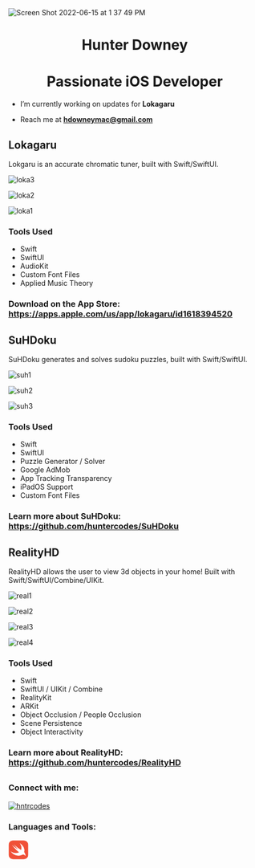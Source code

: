 <img width="593" alt="Screen Shot 2022-06-15 at 1 37 49 PM" src="https://user-images.githubusercontent.com/85328038/173900944-4dfaae04-208b-4a9e-8431-c408b7d44095.png">

<h1 align="center">Hunter Downey</h1>

<h1 align="center">Passionate iOS Developer</h1>

- I’m currently working on updates for **Lokagaru**

- Reach me at **hdowneymac@gmail.com**

## Lokagaru
Lokgaru is an accurate chromatic tuner, built with Swift/SwiftUI. 

![loka3](https://user-images.githubusercontent.com/85328038/173899001-60026a8b-ee8a-41c6-8c89-39ca06843a86.png)

![loka2](https://user-images.githubusercontent.com/85328038/173898933-2956437d-6dbf-4b61-b8a6-b48993c2d843.png)

![loka1](https://user-images.githubusercontent.com/85328038/173898959-b7d17c0b-1a1d-40d5-af11-6e25c762643e.png)

### Tools Used
- Swift
- SwiftUI 
- AudioKit 
- Custom Font Files
- Applied Music Theory

### Download on the App Store: https://apps.apple.com/us/app/lokagaru/id1618394520

##
## SuHDoku
SuHDoku generates and solves sudoku puzzles, built with Swift/SwiftUI.

![suh1](https://user-images.githubusercontent.com/85328038/173899043-cca2ec70-4e56-46ba-b46d-3522a7d1c922.png)

![suh2](https://user-images.githubusercontent.com/85328038/173899105-0e32ff35-60c8-4460-921d-e0e0f722855a.png)

![suh3](https://user-images.githubusercontent.com/85328038/173899130-c74a24f5-cd70-4946-aa02-378945758e2b.png)

### Tools Used
- Swift
- SwiftUI
- Puzzle Generator / Solver
- Google AdMob
- App Tracking Transparency
- iPadOS Support
- Custom Font Files

### Learn more about SuHDoku: https://github.com/huntercodes/SuHDoku

##
## RealityHD
RealityHD allows the user to view 3d objects in your home! Built with Swift/SwiftUI/Combine/UIKit.

![real1](https://user-images.githubusercontent.com/85328038/173899170-97cfc955-743f-4dcd-b207-9d1eb9c55e0d.png)

![real2](https://user-images.githubusercontent.com/85328038/173899189-e5359ab7-ec8b-4cac-a29e-5a49c304fcd6.png)

![real3](https://user-images.githubusercontent.com/85328038/173899211-07d2964d-5448-42d4-a13c-8723a9c61b61.png)

![real4](https://user-images.githubusercontent.com/85328038/173899228-cc4788f7-b8b4-4d31-ad36-b7f0a3d4bf93.png)

### Tools Used
- Swift
- SwiftUI / UIKit / Combine
- RealityKit
- ARKit
- Object Occlusion / People Occlusion
- Scene Persistence
- Object Interactivity

### Learn more about RealityHD: https://github.com/huntercodes/RealityHD

##
<h3 align="left">Connect with me:</h3>
<p align="left">
<a href="https://twitter.com/hntrcodes" target="blank"><img align="center" src="https://raw.githubusercontent.com/rahuldkjain/github-profile-readme-generator/master/src/images/icons/Social/twitter.svg" alt="hntrcodes" height="30" width="40" /></a>
</p>

<h3 align="left">Languages and Tools:</h3>
<p align="left"> <a href="https://developer.apple.com/swift/" target="_blank" rel="noreferrer"> <img src="https://raw.githubusercontent.com/devicons/devicon/master/icons/swift/swift-original.svg" alt="swift" width="40" height="40"/> </a> </p>
